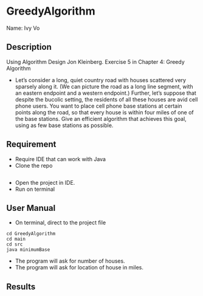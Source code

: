 # GreedyAlgorithm
Name: Ivy Vo

## Description
Using Algorithm Design Jon Kleinberg. Exercise 5 in Chapter 4: Greedy Algorithm
- Let’s consider a long, quiet country road with houses scattered very
sparsely along it. (We can picture the road as a long line segment, with
an eastern endpoint and a western endpoint.) Further, let’s suppose that
despite the bucolic setting, the residents of all these houses are avid cell
phone users. You want to place cell phone base stations at certain points
along the road, so that every house is within four miles of one of the base
stations.
Give an efficient algorithm that achieves this goal, using as few base
stations as possible.

## Requirement
- Require IDE that can work with Java
- Clone the repo
```
```
- Open the project in IDE.
- Run on terminal

## User Manual
- On terminal, direct to the project file
```
cd GreedyAlgorithm
cd main
cd src
java minimumBase
```
- The program will ask for number of houses. 
- The program will ask for location of house in miles.

## Results


